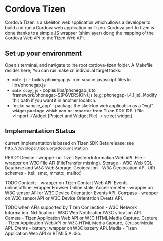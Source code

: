 Cordova Tizen
=========

Cordova Tizen is a skeleton web application which allows a developer to build 
and run a Cordova web application on Tizen.
Cordova port to tizen is done thanks to a simple JS wrapper (shim layer) doing 
the mapping of the Cordova Web API  to the Tizen Web API.

Set up your environment
--------------------------------

Open a terminal, and navigate to the root cordova-tizen folder.
A Makefile resides here; You can run make on individual target tasks:

   - `make js` - builds phonegap.js from source javascript files to libs/phonegap.js
   - `make copy_js` - copies libs/phonegap.js to framework/phonegap-$(PGVERSION).js (e.g: phonegap-1.4.1.js).
   Modify this path if you want it in another location.
   - `make sample_app' - package the skeleton web application as a "wgt" widget package which can be imported from 
   Tizen SDK IDE. (File->Import->Widget [Project and Widget FIle] -> select widget)


Implementation Status
------------------------------
current implementation is based on Tizen SDK Beta release:
see http://developer.tizen.org/documentation

READY
    Device	 		- wrapper on Tizen System Information Web API.
    File			- wrapper on W3C File API (FileTransfer missing).
    Storage		- W3C Web SQL Database and W3C Web Storage.
    Geolocation	 	- W3C Geolocation API.
    URI schemes	- (tel:, sms:, mmsto:, mailto:)

TODO
    Contacts 		- wrapper on Tizen Contact Web API.
    Events			- online/offline: wrapper Browser Online state.
    Accelerometer 	- wrapper on W3C sensor API or W3C Device Orientation Events API.
    Compass 		- wrapper on W3C sensor API or W3C Device Orientation Events API.

TODO when APIs supported by Tizen
    Connection 		- W3C Network Information.
    Notification		- W3C Web Notification/W3C vibration API.
    Camera 		- Tizen Application Web API or W3C HTML Media Capture.
    Capture 		- Tizen Application Web API or W3C HTML Media Capture, GetUserMedia API.
    Events			- battery: wrapper on W3C battery API.
    Media			- Tizen Application Web API or HTML5 Audio.


